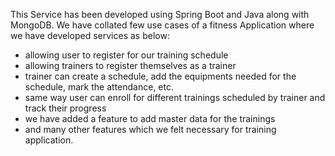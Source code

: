 This Service has been developed using Spring Boot and Java along with MongoDB.
We have collated few use cases of a fitness Application where we have developed services as below:
- allowing user to register for our training schedule
- allowing trainers to register themselves as a trainer
- trainer can create a schedule, add the equipments needed for the schedule, mark the attendance, etc.
- same way user can enroll for different trainings scheduled by trainer and track their progress
- we have added a feature to add master data for the trainings
- and many other features which we felt necessary for training application.

